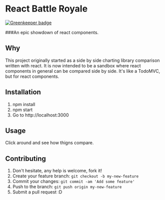 # React Battle Royale

[![Greenkeeper badge](https://badges.greenkeeper.io/stkrzysiak/react-battle-royale.svg)](https://greenkeeper.io/)

###An epic showdown of react components.

## Why
This project originally started as a side by side charting library comparison
written with react.  It is now intended to be a sandbox where react components
in general can be compared side by side.  It's like a TodoMVC, but for react
components.

## Installation

1. npm install
2. npm start
3. Go to http://localhost:3000

## Usage

Click around and see how thigns compare.

## Contributing

1. Don't hesitate, any help is welcome, fork it!
2. Create your feature branch: `git checkout -b my-new-feature`
3. Commit your changes: `git commit -am 'Add some feature'`
4. Push to the branch: `git push origin my-new-feature`
5. Submit a pull request :D
